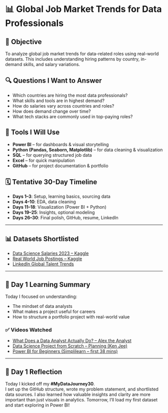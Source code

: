 # 📊 Global Job Market Trends for Data Professionals

## 🎯 Objective
To analyze global job market trends for data-related roles using real-world datasets. This includes understanding hiring patterns by country, in-demand skills, and salary variations.

## 🔍 Questions I Want to Answer
- Which countries are hiring the most data professionals?
- What skills and tools are in highest demand?
- How do salaries vary across countries and roles?
- How does demand change over time?
- What tech stacks are commonly used in top-paying roles?

## 🧰 Tools I Will Use
- **Power BI** – for dashboards & visual storytelling  
- **Python (Pandas, Seaborn, Matplotlib)** – for data cleaning & visualization  
- **SQL** – for querying structured job data  
- **Excel** – for quick manipulation  
- **GitHub** – for project documentation & portfolio  

## 🗓️ Tentative 30-Day Timeline
- **Days 1–3**: Setup, learning basics, sourcing data  
- **Days 4–10**: EDA, data cleaning  
- **Days 11–18**: Visualization (Power BI + Python)  
- **Days 19–25**: Insights, optional modeling  
- **Days 26–30**: Final polish, GitHub, resume, LinkedIn

---

## 📊 Datasets Shortlisted

- [Data Science Salaries 2023 – Kaggle](https://www.kaggle.com/datasets/arnabchaki/data-science-salaries-2023)  
- [Real World Job Postings – Kaggle](https://www.kaggle.com/datasets/shivamb/real-world-job-postings)  
- [LinkedIn Global Talent Trends](https://www.linkedin.com/business/talent/blog/talent-strategy/global-talent-trends)

---

## 📘 Day 1 Learning Summary

Today I focused on understanding:
- The mindset of data analysts
- What makes a project useful for careers
- How to structure a portfolio project with real-world value

### ✅ Videos Watched
- [What Does a Data Analyst Actually Do? – Alex the Analyst ](https://www.youtube.com/watch?v=4C8eOudGJ7w)
- [Data Science Project from Scratch – Planning (Ken Jee)](https://www.youtube.com/watch?v=MpF9HENQjDo)
- [Power BI for Beginners (Simplilearn – first 38 mins)](https://www.youtube.com/watch?v=AGrl-H87pRU)

---

## 🧠 Day 1 Reflection

Today I kicked off my **#MyDataJourney30**.  
I set up the GitHub structure, wrote my problem statement, and shortlisted data sources. I also learned how valuable insights and clarity are more important than just visuals in analytics. Tomorrow, I’ll load my first dataset and start exploring in Power BI!
